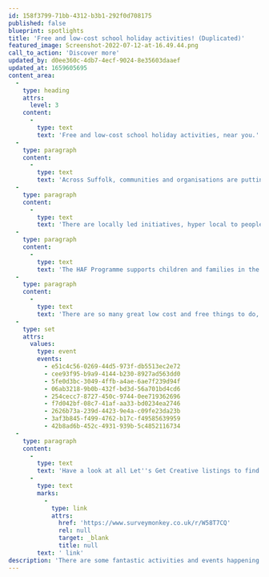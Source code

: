 ```yaml
---
id: 158f3799-71bb-4312-b3b1-292f0d708175
published: false
blueprint: spotlights
title: 'Free and low-cost school holiday activities! (Duplicated)'
featured_image: Screenshot-2022-07-12-at-16.49.44.png
call_to_action: 'Discover more'
updated_by: d0ee360c-4db7-4ecf-9024-8e35603daaef
updated_at: 1659605695
content_area:
  -
    type: heading
    attrs:
      level: 3
    content:
      -
        type: text
        text: 'Free and low-cost school holiday activities, near you.'
  -
    type: paragraph
    content:
      -
        type: text
        text: 'Across Suffolk, communities and organisations are putting together engaging programmes of activity to suit all ages of young people (and those with SEND) to give them opportunities to learn new skills, meet new friends, build confidence, and explore their creativity.'
  -
    type: paragraph
    content:
      -
        type: text
        text: 'There are locally led initiatives, hyper local to people’s communities as well as many funded by the HAF Programme.'
  -
    type: paragraph
    content:
      -
        type: text
        text: 'The HAF Programme supports children and families in the school holidays. Outside of term-time, the Programme provides healthy food and enriching activities to free school meal, eligible children.'
  -
    type: paragraph
    content:
      -
        type: text
        text: 'There are so many great low cost and free things to do, and we’ll keep adding them here, but for now, here are a few picks to inspire you.'
  -
    type: set
    attrs:
      values:
        type: event
        events:
          - e51c4c56-0269-44d5-973f-db5513ec2e72
          - cee93f95-b9a9-4144-b230-8927ad563dd0
          - 5fe0d3bc-3049-4ffb-a4ae-6ae7f239d94f
          - 06ab3218-9b0b-432f-bd3d-56a701bd4cd6
          - 254cecc7-8727-450c-9744-0ee719362696
          - f7d042bf-08c7-41af-aa33-bd0234ea2746
          - 2626b73a-239d-4423-9e4a-c09fe23da23b
          - 3af3b845-f499-4762-b17c-f49585639959
          - 42b8ad6b-452c-4931-939b-5c4852116734
  -
    type: paragraph
    content:
      -
        type: text
        text: 'Have a look at all Let''s Get Creative listings to find something to suit you. And if you know of any event or activity that you would like to see listed here, fill out details via this'
      -
        type: text
        marks:
          -
            type: link
            attrs:
              href: 'https://www.surveymonkey.co.uk/r/W58T7CQ'
              rel: null
              target: _blank
              title: null
        text: ' link'
description: 'There are some fantastic activities and events happening all over our county to keep young people entertained, curious and learning over the school holidays. Have a look at our Let’s Get Creative Listings to find something near you!'
---
```

